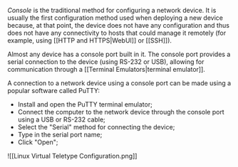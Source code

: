 *Console* is the traditional method for configuring a network device. It is usually the first configuration method used when deploying a new device because, at that point, the device does not have any configuration and thus does not have any connectivity to hosts that could manage it remotely (for example, using [[HTTP and HTTPS|WebUI]] or [[SSH]]).

Almost any device has a console port built in it. The console port provides a serial connection to the device (using RS-232 or USB), allowing for communication through a [[Terminal Emulators|terminal emulator]].

A connection to a network device using a console port can be made using a popular software called PuTTY:

- Install and open the PuTTY terminal emulator;
- Connect the computer to the network device through the console port using a USB or RS-232 cable;
- Select the "Serial" method for connecting the device;
- Type in the serial port name;
- Click "Open";

![[Linux Virtual Teletype Configuration.png]]

